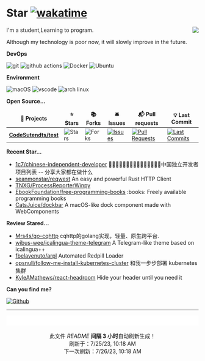 # Star [![wakatime](https://wakatime.com/badge/user/840d21f8-ccf6-4443-ba54-0b5c2549c2e4.svg)](https://wakatime.com/@840d21f8-ccf6-4443-ba54-0b5c2549c2e4)

<picture>
  <source
    srcset="https://github-readme-stats.vercel.app/api?username=CodeSutendts&show_icons=true&theme=dark"
  />
  <source
    srcset="https://github-readme-stats.vercel.app/api?username=CodeSutendts&show_icons=true"
    media="(prefers-color-scheme: light), (prefers-color-scheme: no-preference)"
  />
  <img src="https://github-readme-stats.vercel.app/api?username=CodeStudents&show_icons=true" align=right />
</picture>


I'm a student,Learning to program.

Although my technology is poor now, it will slowly improve in the future.

**DevOps**

<p>
  <img alt="git" src="https://img.shields.io/badge/-Git-F05032?style=flat-square&logo=git&logoColor=white" />
  <img alt="github actions"
    src="https://img.shields.io/badge/-Github_Actions-2088FF?style=flat-square&logo=github-actions&logoColor=white" />
  <img alt="Docker" src="https://img.shields.io/badge/-Docker-46a2f1?style=flat-square&logo=docker&logoColor=white" />
  <img alt="Ubuntu" src="https://img.shields.io/badge/-Ubuntu-DB652A?style=flat-square&logo=ubuntu&logoColor=white" />
<p>
  
**Environment**
  
<p>
  <img alt="macOS" src="https://img.shields.io/badge/-macOS-333?style=flat-square&logo=apple&logoColor=white" />
  <img alt="vscode" src="https://img.shields.io/badge/Visual%20Studio%20Code-blue?style=flat-square&logo=visual-studio-code&logoColor=ffffff" />
  <img alt="arch linux"src="https://camo.githubusercontent.com/5663f9a4e9d0c47f590d839330c5b4a140a4af82eb3ffb47d130a4dd9c321273/68747470733a2f2f696d672e736869656c64732e696f2f62616467652f2d617263686c696e75782d626c61636b3f7374796c653d666c61742d737175617265266c6f676f3d617263686c696e7578266c6f676f436f6c6f723d626c7565"/>
</p>

**Open Source...**

<table><thead align=center><tr border: none;><td><b>🎁 Projects</b></td><td><b>⭐ Stars</b></td><td><b>📚 Forks</b></td><td><b>🛎 Issues</b></td><td><b>📬 Pull requests</b></td><td><b>💡 Last Commit</b></td></tr></thead><tbody><tr><td><a href=https://github.com/CodeSutendts/test><b>CodeSutendts/test</b></a></td><td><img alt=Stars src="https://img.shields.io/github/stars/CodeSutendts/test?style=flat-square&labelColor=343b41"></td><td><img alt=Forks src="https://img.shields.io/github/forks/CodeSutendts/test?style=flat-square&labelColor=343b41"></td><td><a href=https://github.com/CodeSutendts/test/issues target=_blank><img alt=Issues src="https://img.shields.io/github/issues/CodeSutendts/test?style=flat-square&labelColor=343b41"></a></td><td><a href=https://github.com/CodeSutendts/test/pulls target=_blank><img alt="Pull Requests"src="https://img.shields.io/github/issues-pr/CodeSutendts/test?style=flat-square&labelColor=343b41"></a></td><td><a href=https://github.com/CodeSutendts/test/commits target=_blank><img alt="Last Commits"src="https://img.shields.io/github/last-commit/CodeSutendts/test?style=flat-square&labelColor=343b41"></a></td></tr></tbody></table>

**Recent Star...**

<ul><li><a href=https://github.com/1c7/chinese-independent-developer>1c7/chinese-independent-developer</a><span> 👩🏿‍💻👨🏾‍💻👩🏼‍💻👨🏽‍💻👩🏻‍💻中国独立开发者项目列表 -- 分享大家都在做什么</span></li><li><a href=https://github.com/seanmonstar/reqwest>seanmonstar/reqwest</a><span> An easy and powerful Rust HTTP Client</span></li><li><a href=https://github.com/TNXG/ProcessReporterWinpy>TNXG/ProcessReporterWinpy</a></li><li><a href=https://github.com/EbookFoundation/free-programming-books>EbookFoundation/free-programming-books</a><span> :books: Freely available programming books</span></li><li><a href=https://github.com/CatsJuice/dockbar>CatsJuice/dockbar</a><span> A macOS-like dock component made with WebComponents</span></li></ul>

**Review Stared...**

<ul><li><a href=https://github.com/Mrs4s/go-cqhttp>Mrs4s/go-cqhttp</a><span> cqhttp的golang实现，轻量、原生跨平台.</span></li><li><a href=https://github.com/wibus-wee/icalingua-theme-telegram>wibus-wee/icalingua-theme-telegram</a><span> A Telegram-like theme based on icalingua++</span></li><li><a href=https://github.com/fbelavenuto/arpl>fbelavenuto/arpl</a><span> Automated Redpill Loader</span></li><li><a href=https://github.com/opsnull/follow-me-install-kubernetes-cluster>opsnull/follow-me-install-kubernetes-cluster</a><span> 和我一步步部署 kubernetes 集群</span></li><li><a href=https://github.com/KyleAMathews/react-headroom>KyleAMathews/react-headroom</a><span> Hide your header until you need it</span></li></ul>

**Can you find me?**

<p><a href="https://github.com/CodeStudents" target="_blank"><img alt="Github" src="https://img.shields.io/badge/GitHub-%2312100E.svg?&style=for-the-badge&logo=Github&logoColor=white" /></a> 

---

<img src="./sponsorkit/sponsors.svg" />

<!-- motto -->
<p align=center>此文件 <i>README</i> <b>间隔 3 小时</b>自动刷新生成！<br>刷新于：7/25/23, 10:18 AM<br>下一次刷新：7/26/23, 10:18 AM</p>